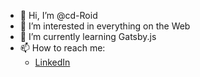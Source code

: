 - 👋 Hi, I’m @cd-Roid
- 👀 I’m interested in everything on the Web
- 🌱 I’m currently learning Gatsby.js 
- 📫 How to reach me:
    - [LinkedIn](https://www.linkedin.com/in/george-iyawe-647238203/) 

<!---
cd-Roid/cd-Roid is a ✨ special ✨ repository because its `README.md` (this file) appears on your GitHub profile.
You can click the Preview link to take a look at your changes.
--->
